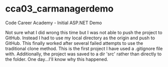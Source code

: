 # cca03_carmanagerdemo
Code Career Academy - Initial ASP.NET Demo

Not sure what I did wrong this time but I was not able to push the project to GitHub. Instead I had to use my local directory as the origin and push to GitHub. This finally worked after several failed attempts to use the traditional clone method.
This is the first project I have used a .gitignore file with. Additionally, the project was saved to a dir 'src' rather than directly to the folder. 
One day...I'll know why this happened. 
